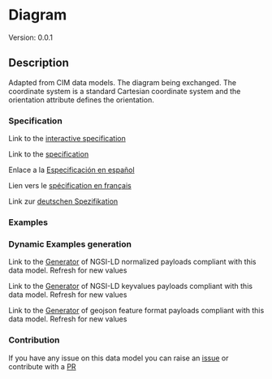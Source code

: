 # Diagram
Version: 0.0.1

## Description 

Adapted from CIM data models. The diagram being exchanged.  The coordinate system is a standard Cartesian coordinate system and the orientation attribute defines the orientation.
### Specification

Link to the [interactive specification](https://swagger.lab.fiware.org/?url=https://raw.githubusercontent.com/smart-data-models/dataModel.EnergyCIM/master/Diagram/swagger.yaml)

Link to the [specification](https://github.com/smart-data-models/dataModel.EnergyCIM/blob/master/Diagram/doc/spec.md)

Enlace a la [Especificación en español](https://github.com/smart-data-models/dataModel.EnergyCIM/blob/master/Diagram/doc/spec_ES.md)

Lien vers le [spécification en français](https://github.com/smart-data-models/dataModel.EnergyCIM/blob/master/Diagram/doc/spec_FR.md)

Link zur [deutschen Spezifikation](https://github.com/smart-data-models/dataModel.EnergyCIM/blob/master/Diagram/doc/spec_DE.md)
### Examples
### Dynamic Examples generation

Link to the [Generator](https://smartdatamodels.org/extra/ngsi-ld_generator.php?schemaUrl=https://raw.githubusercontent.com/smart-data-models/dataModel.EnergyCIM/master/Diagram/schema.json&email=info@smartdatamodels.org) of NGSI-LD normalized payloads compliant with this data model. Refresh for new values

Link to the [Generator](https://smartdatamodels.org/extra/ngsi-ld_generator_keyvalues.php?schemaUrl=https://raw.githubusercontent.com/smart-data-models/dataModel.EnergyCIM/master/Diagram/schema.json&email=info@smartdatamodels.org) of NGSI-LD keyvalues payloads compliant with this data model. Refresh for new values

Link to the [Generator](https://smartdatamodels.org/extra/geojson_features_generator_v1.0.php?schemaUrl=https://raw.githubusercontent.com/smart-data-models/dataModel.EnergyCIM/master/Diagram/schema.json&email=info@smartdatamodels.org) of geojson feature format payloads compliant with this data model. Refresh for new values
### Contribution

 If you have any issue on this data model you can raise an [issue](https://github.com/smart-data-models/dataModel.EnergyCIM/issues)  or contribute with a [PR](https://github.com/smart-data-models/dataModel.EnergyCIM/pulls)